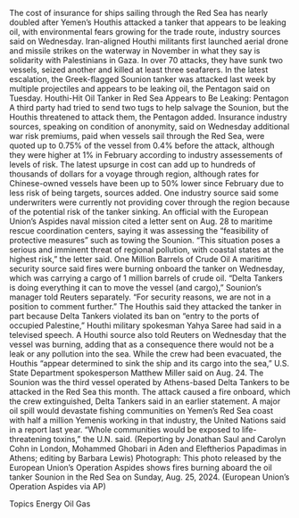 The cost of insurance for ships sailing through the Red Sea has nearly doubled after Yemen’s Houthis attacked a tanker that appears to be leaking oil, with environmental fears growing for the trade route, industry sources said on Wednesday.
Iran-aligned Houthi militants first launched aerial drone and missile strikes on the waterway in November in what they say is solidarity with Palestinians in Gaza. In over 70 attacks, they have sunk two vessels, seized another and killed at least three seafarers.
In the latest escalation, the Greek-flagged Sounion tanker was attacked last week by multiple projectiles and appears to be leaking oil, the Pentagon said on Tuesday.
Houthi-Hit Oil Tanker in Red Sea Appears to Be Leaking: Pentagon
A third party had tried to send two tugs to help salvage the Sounion, but the Houthis threatened to attack them, the Pentagon added.
Insurance industry sources, speaking on condition of anonymity, said on Wednesday additional war risk premiums, paid when vessels sail through the Red Sea, were quoted up to 0.75% of the vessel from 0.4% before the attack, although they were higher at 1% in February according to industry assessements of levels of risk.
The latest upsurge in cost can add up to hundreds of thousands of dollars for a voyage through region, although rates for Chinese-owned vessels have been up to 50% lower since February due to less risk of being targets, sources added.
One industry source said some underwriters were currently not providing cover through the region because of the potential risk of the tanker sinking.
An official with the European Union’s Aspides naval mission cited a letter sent on Aug. 28 to maritime rescue coordination centers, saying it was assessing the “feasibility of protective measures” such as towing the Sounion.
“This situation poses a serious and imminent threat of regional pollution, with coastal states at the highest risk,” the letter said.
One Million Barrels of Crude Oil
A maritime security source said fires were burning onboard the tanker on Wednesday, which was carrying a cargo of 1 million barrels of crude oil.
“Delta Tankers is doing everything it can to move the vessel (and cargo),” Sounion’s manager told Reuters separately.
“For security reasons, we are not in a position to comment further.”
The Houthis said they attacked the tanker in part because Delta Tankers violated its ban on “entry to the ports of occupied Palestine,” Houthi military spokesman Yahya Saree had said in a televised speech.
A Houthi source also told Reuters on Wednesday that the vessel was burning, adding that as a consequence there would not be a leak or any pollution into the sea.
While the crew had been evacuated, the Houthis “appear determined to sink the ship and its cargo into the sea,” U.S. State Department spokesperson Matthew Miller said on Aug. 24.
The Sounion was the third vessel operated by Athens-based Delta Tankers to be attacked in the Red Sea this month. The attack caused a fire onboard, which the crew extinguished, Delta Tankers said in an earlier statement.
A major oil spill would devastate fishing communities on Yemen’s Red Sea coast with half a million Yemenis working in that industry, the United Nations said in a report last year.
“Whole communities would be exposed to life-threatening toxins,” the U.N. said.
(Reporting by Jonathan Saul and Carolyn Cohn in London, Mohammed Ghobari in Aden and Eleftherios Papadimas in Athens; editing by Barbara Lewis)
Photograph: This photo released by the European Union’s Operation Aspides shows fires burning aboard the oil tanker Sounion in the Red Sea on Sunday, Aug. 25, 2024. (European Union’s Operation Aspides via AP)

Topics
Energy
Oil Gas
